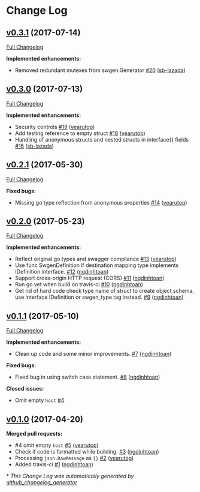 # Change Log

## [v0.3.1](https://github.com/lazada/swgen/tree/v0.3.1) (2017-07-14)
[Full Changelog](https://github.com/lazada/swgen/compare/v0.3.0...v0.3.1)

**Implemented enhancements:**

- Removed redundant mutexes from swgen.Generator [\#20](https://github.com/lazada/swgen/pull/20) ([sb-lazada](https://github.com/sb-lazada))

## [v0.3.0](https://github.com/lazada/swgen/tree/v0.3.0) (2017-07-13)
[Full Changelog](https://github.com/lazada/swgen/compare/v0.2.1...v0.3.0)

**Implemented enhancements:**

- Security controls [\#19](https://github.com/lazada/swgen/pull/19) ([vearutop](https://github.com/vearutop))
- Add testing reference to empty struct [\#18](https://github.com/lazada/swgen/pull/18) ([vearutop](https://github.com/vearutop))
- Handling of anonymous structs and nested structs in interface{} fields [\#16](https://github.com/lazada/swgen/pull/16) ([sb-lazada](https://github.com/sb-lazada))

## [v0.2.1](https://github.com/lazada/swgen/tree/v0.2.1) (2017-05-30)
[Full Changelog](https://github.com/lazada/swgen/compare/v0.2.0...v0.2.1)

**Fixed bugs:**

- Missing go type reflection from anonymous properties [\#14](https://github.com/lazada/swgen/pull/14) ([vearutop](https://github.com/vearutop))

## [v0.2.0](https://github.com/lazada/swgen/tree/v0.2.0) (2017-05-23)
[Full Changelog](https://github.com/lazada/swgen/compare/v0.1.1...v0.2.0)

**Implemented enhancements:**

- Reflect original go types and swagger compliance [\#13](https://github.com/lazada/swgen/pull/13) ([vearutop](https://github.com/vearutop))
- Use func SwgenDefinition if destination mapping type implements IDefinition interface. [\#12](https://github.com/lazada/swgen/pull/12) ([ngdinhtoan](https://github.com/ngdinhtoan))
- Support cross-origin HTTP request \(CORS\) [\#11](https://github.com/lazada/swgen/pull/11) ([ngdinhtoan](https://github.com/ngdinhtoan))
- Run go vet when build on travis-ci [\#10](https://github.com/lazada/swgen/pull/10) ([ngdinhtoan](https://github.com/ngdinhtoan))
- Get rid of hard code check type name of struct to create object schema, use interface IDefinition or swgen\_type tag instead. [\#9](https://github.com/lazada/swgen/pull/9) ([ngdinhtoan](https://github.com/ngdinhtoan))

## [v0.1.1](https://github.com/lazada/swgen/tree/v0.1.1) (2017-05-10)
[Full Changelog](https://github.com/lazada/swgen/compare/v0.1.0...v0.1.1)

**Implemented enhancements:**

- Clean up code and some minor improvements. [\#7](https://github.com/lazada/swgen/pull/7) ([ngdinhtoan](https://github.com/ngdinhtoan))

**Fixed bugs:**

- Fixed bug in using switch case statement. [\#8](https://github.com/lazada/swgen/pull/8) ([ngdinhtoan](https://github.com/ngdinhtoan))

**Closed issues:**

- Omit empty `host` [\#4](https://github.com/lazada/swgen/issues/4)

## [v0.1.0](https://github.com/lazada/swgen/tree/v0.1.0) (2017-04-20)
**Merged pull requests:**

- \#4 omit empty `host` [\#5](https://github.com/lazada/swgen/pull/5) ([vearutop](https://github.com/vearutop))
- Check if code is formatted while building. [\#3](https://github.com/lazada/swgen/pull/3) ([ngdinhtoan](https://github.com/ngdinhtoan))
- Processing `json.RawMessage` as `{}` [\#2](https://github.com/lazada/swgen/pull/2) ([vearutop](https://github.com/vearutop))
- Added travis-ci [\#1](https://github.com/lazada/swgen/pull/1) ([ngdinhtoan](https://github.com/ngdinhtoan))



\* *This Change Log was automatically generated by [github_changelog_generator](https://github.com/skywinder/Github-Changelog-Generator)*